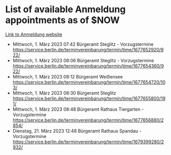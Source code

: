 # List of available Anmeldung appointments as of $NOW
[Link to Anmeldung website](https://service.berlin.de/terminvereinbarung/termin/tag.php?termin=1&anliegen[]=120686&dienstleisterlist=122210,122217,327316,122219,327312,122227,327314,122231,327346,122243,327348,122254,122252,329742,122260,329745,122262,329748,122271,327278,122273,327274,122277,327276,330436,122280,327294,122282,327290,122284,327292,122291,327270,122285,327266,122286,327264,122296,327268,150230,329760,122297,327286,122294,327284,122312,329763,122314,329775,122304,327330,122311,327334,122309,327332,317869,122281,327352,122279,329772,122283,122276,327324,122274,327326,122267,329766,122246,327318,122251,327320,122257,327322,122208,327298,122226,327300&herkunft=http%3A%2F%2Fservice.berlin.de%2Fdienstleistung%2F120686%2F)
- Mittwoch, 1. März 2023 07:42 Bürgeramt Steglitz - Vorzugstermine https://service.berlin.de/terminvereinbarung/termin/time/1677652920/922/
- Mittwoch, 1. März 2023 08:06 Bürgeramt Steglitz - Vorzugstermine https://service.berlin.de/terminvereinbarung/termin/time/1677654360/922/
- Mittwoch, 1. März 2023 08:12 Bürgeramt Weißensee https://service.berlin.de/terminvereinbarung/termin/time/1677654720/103/
- Mittwoch, 1. März 2023 08:30 Bürgeramt Steglitz https://service.berlin.de/terminvereinbarung/termin/time/1677655800/191/
- Mittwoch, 1. März 2023 08:48 Bürgeramt Rathaus Tiergarten - Vorzugstermine https://service.berlin.de/terminvereinbarung/termin/time/1677656880/2854/
- Dienstag, 21. März 2023 12:48 Bürgeramt Rathaus Spandau - Vorzugstermine https://service.berlin.de/terminvereinbarung/termin/time/1679399280/2932/
